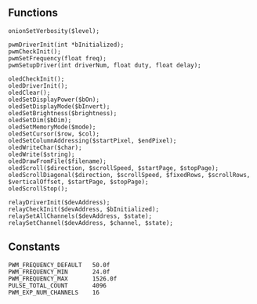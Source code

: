 ## Functions

    onionSetVerbosity($level);
    
    pwmDriverInit(int *bInitialized);
    pwmCheckInit();
    pwmSetFrequency(float freq);
    pwmSetupDriver(int driverNum, float duty, float delay);
    
    oledCheckInit();
    oledDriverInit();
    oledClear();
    oledSetDisplayPower($bOn);
    oledSetDisplayMode($bInvert);
    oledSetBrightness($brightness);
    oledSetDim($bDim);
    oledSetMemoryMode($mode);
    oledSetCursor($row, $col);
    oledSetColumnAddressing($startPixel, $endPixel);
    oledWriteChar($char);
    oledWrite($string);
    oledDrawFromFile($filename);
    oledScroll($direction, $scrollSpeed, $startPage, $stopPage);
    oledScrollDiagonal($direction, $scrollSpeed, $fixedRows, $scrollRows, $verticalOffset, $startPage, $stopPage);
    oledScrollStop();
    
    relayDriverInit($devAddress);
    relayCheckInit($devAddress, $bInitialized);
    relaySetAllChannels($devAddress, $state);
    relaySetChannel($devAddress, $channel, $state);
     
## Constants

    PWM_FREQUENCY_DEFAULT   50.0f
    PWM_FREQUENCY_MIN       24.0f
    PWM_FREQUENCY_MAX       1526.0f
    PULSE_TOTAL_COUNT       4096
    PWM_EXP_NUM_CHANNELS    16
    